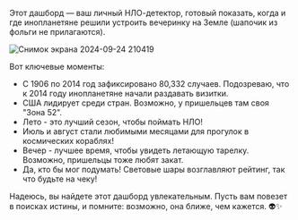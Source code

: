 Этот дашборд — ваш личный НЛО-детектор, готовый показать, когда и где инопланетяне решили устроить вечеринку на Земле (шапочик из фольги не прилагаются). 

![Снимок экрана 2024-09-24 210419](https://github.com/user-attachments/assets/e3364d02-96e4-4c00-9fa1-7ac7f9d3ce01)

Вот ключевые моменты:
- С 1906 по 2014 год зафиксировано 80,332 случаев. Подозреваю, что к 2014 году инопланетяне начали раздавать визитки.
- США лидирует среди стран. Возможно, у пришельцев там своя "Зона 52".
- Лето - это лучший сезон, чтобы поймать НЛО!
- Июль и август стали любимыми месяцами для прогулок в космических кораблях!
- Вечер - лучшее время, чтобы увидеть летающую тарелку. Возможно, пришельцы тоже любят закат.
- Да, кто бы мог подумать! Световые шары возглавляют рейтинг, так что будьте на чеку!

Надеюсь, вы найдете этот дашборд увлекательным. Пусть вам повезет в поисках истины, и помните: возможно, она ближе, чем кажется. 👽✨
